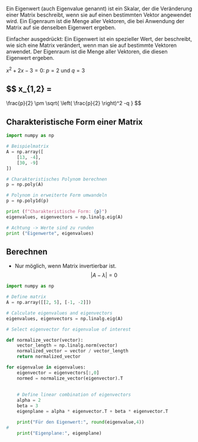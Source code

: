 Ein Eigenwert (auch Eigenvalue genannt) ist ein Skalar, der die Veränderung einer Matrix beschreibt, wenn sie auf einen bestimmten Vektor angewendet wird. Ein Eigenraum ist die Menge aller Vektoren, die bei Anwendung der Matrix auf sie denselben Eigenwert ergeben.

Einfacher ausgedrückt: Ein Eigenwert ist ein spezieller Wert, der beschreibt, wie sich eine Matrix verändert, wenn man sie auf bestimmte Vektoren anwendet. Der Eigenraum ist die Menge aller Vektoren, die diesen Eigenwert ergeben.

$x^2+2x-3= 0$: $p=2$ und $q=3$

$$
x_{1,2} =
-
\frac{p}{2}
\pm
\sqrt{
\left(
\frac{p}{2}
\right)^2
-q
}
$$



## Charakteristische Form einer Matrix
```python
import numpy as np

# Beispielmatrix
A = np.array([
	[13, -4],
	[30, -9]
])

# Charakteristisches Polynom berechnen
p = np.poly(A)

# Polynom in erweiterte Form umwandeln
p = np.poly1d(p)

print (f"Charakteristische Form: {p}")
eigenvalues, eigenvectors = np.linalg.eig(A)

# Achtung -> Werte sind zu runden
print ("Eigenwerte", eigenvalues)
```

## Berechnen
- Nur möglich, wenn Matrix invertierbar ist.
$$
\left|
A - \lambda
\right|
=0
$$
```python
import numpy as np

# Define matrix
A = np.array([[2, 5], [-1, -2]])

# Calculate eigenvalues and eigenvectors
eigenvalues, eigenvectors = np.linalg.eig(A)

# Select eigenvector for eigenvalue of interest

def normalize_vector(vector):
    vector_length = np.linalg.norm(vector)
    normalized_vector = vector / vector_length
    return normalized_vector

for eigenvalue in eigenvalues:
    eigenvector = eigenvectors[:,0]
    normed = normalize_vector(eigenvector).T
    
    
    # Define linear combination of eigenvectors
    alpha = 2
    beta = 3
    eigenplane = alpha * eigenvector.T + beta * eigenvector.T

    print("Für den Eigenwert:", round(eigenvalue,4))
#     
    print("Eigenplane:", eigenplane)
```